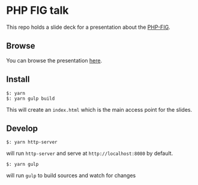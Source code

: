 # PHP FIG talk

This repo holds a slide deck for a presentation about the [PHP-FIG][PHP-FIG].

## Browse

You can browse the presentation [here][online-presentation].

## Install

```shell
$: yarn
$: yarn gulp build
```

This will create an `index.html` which is the main access point for the slides.

## Develop

```shell
$: yarn http-server
```

will run `http-server` and serve at `http://localhost:8080` by default.

```shell
$: yarn gulp
```

will run `gulp` to build sources and watch for changes

[PHP-FIG]: http://www.php-fig.org/
[online-presentation]: https://stefanotorresi.it/talks/php-fig
